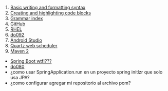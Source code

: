 1. [Basic writing and formatting syntax](https://help.github.com/articles/basic-writing-and-formatting-syntax/)
2. [Creating and highlighting code blocks](https://help.github.com/articles/creating-and-highlighting-code-blocks/)
3. [Grammar index](https://github.com/github/linguist/blob/master/vendor/README.md)
4. [GitHub](https://github.com/ronald0009/Leeme/blob/master/resources/GitHub.md)
5. [RHEL](https://github.com/ronald0009/Leeme/blob/master/resources/rhel.md)
6. [do092](https://github.com/ronald0009/Leeme/blob/master/resources/do092.md)
7. [Android Studio](https://github.com/ronald0009/Leeme/blob/master/resources/androidstudio001.md)
8. [Quartz web scheduler](https://github.com/ronald0009/qwscheduler)
9. [Maven 2](https://github.com/ronald0009/Leeme/blob/master/resources/maven2.md)
- [Spring Boot wtf!???]()
- [do080](https://github.com/ronald0009/Leeme/blob/master/resources/do080.md)
- ¿como usar SpringApplication.run en un proyecto spring initlzr que solo usa JPA?
- ¿como configurar agregar mi repositorio al archivo pom?
